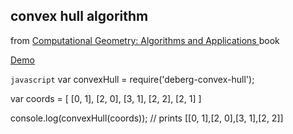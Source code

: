 ## convex hull algorithm
from [Computational Geometry: Algorithms and Applications ](https://www.amazon.com/Computational-Geometry-Applications-Mark-Berg/dp/3540779736) book

[Demo](https://ggolikov.github.io/convex-hull/)

```javascript```
var convexHull = require('deberg-convex-hull');

var coords = [
    [0, 1],
    [2, 0],
    [3, 1],
    [2, 2],
    [2, 1]
]

console.log(convexHull(coords));
// prints [[0, 1],[2, 0],[3, 1],[2, 2]]

```
